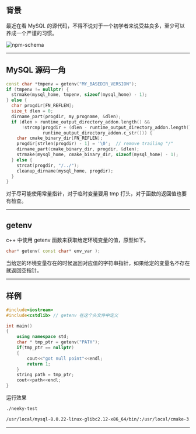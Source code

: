 ## 背景
最近在看 MySQL 的源代码，不得不说对于一个初学者来说受益良多，至少可以养成一个严谨的习惯。

![npm-schema](static/2020-46/getenv.jpg)

---


## MySQL 源码一角
```c++
const char *tmpenv = getenv("MY_BASEDIR_VERSION");
if (tmpenv != nullptr) {
  strmake(mysql_home, tmpenv, sizeof(mysql_home) - 1);
} else {
  char progdir[FN_REFLEN];
  size_t dlen = 0;
  dirname_part(progdir, my_progname, &dlen);
  if (dlen > runtime_output_directory_addon.length() &&
      !strcmp(progdir + (dlen - runtime_output_directory_addon.length()),
              runtime_output_directory_addon.c_str())) {
    char cmake_binary_dir[FN_REFLEN];
    progdir[strlen(progdir) - 1] = '\0';  // remove trailing "/"
    dirname_part(cmake_binary_dir, progdir, &dlen);
    strmake(mysql_home, cmake_binary_dir, sizeof(mysql_home) - 1);
  } else {
    strcat(progdir, "/../");
    cleanup_dirname(mysql_home, progdir);
  }
}
```
对于尽可能使用常量指针，对于临时变量要用 tmp 打头，对于函数的返回值也要有检查。

---

## getenv

c++ 中使用 getenv 函数来获取给定环境变量的值，原型如下。
```cpp
char* getenv( const char* env_var );
```
当给定的环境变量存在的时候返回对应值的字符串指针，如果给定的变量名不存在就返回空指针。

---

## 样例

```cpp
#include<iostream>
#include<cstdlib> // getenv 在这个头文件中定义

int main()
{
    using namespace std;
    char * tmp_ptr = getenv("PATH");
    if(tmp_ptr == nullptr)
    {
        cout<<"got null point"<<endl;
        return 1;
    }
    string path = tmp_ptr;
    cout<<path<<endl;
}
```
运行效果
```bash
./neeky-test

/usr/local/mysql-8.0.22-linux-glibc2.12-x86_64/bin/:/usr/local/cmake-3.19.0-rc3-Linux-x86_64/bin:/usr/local/git-2.9.5/bin:/usr/local/node-v14.15.0-linux-x64/bin:/usr/local/python-3.8.6/bin:/usr/local/sbin:/usr/local/bin:/usr/sbin:/usr/bin:/root/bi
```
---




